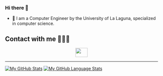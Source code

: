 ### Hi there 👋
- 📖  I am a Computer Engineer by the University of La Laguna, specialized in computer science.

## Contact with me 🙋🏽‍♂️
<p align="center">
<a href="https://www.linkedin.com/in/eduardo-exp%C3%B3sito-barrera-b31b62234/" target="blank"><img align="center" src="https://raw.githubusercontent.com/rahuldkjain/github-profile-readme-generator/master/src/images/icons/Social/linked-in-alt.svg" height="30" width="40" /></a>
</p>

---

[![My GitHub Stats](https://github-readme-stats.vercel.app/api/?username=EduardoEB3&count_private=true&theme=github_dark&showicons=true)]()
[![My GitHub Language Stats](https://github-readme-stats.vercel.app/api/top-langs/?username=EduardoEB3&exclude_repo=Traffic-Signs-Recognition&langs_count=5&theme=github_dark)]()

<!--
**EduardoEB3/EduardoEB3** is a ✨ _special_ ✨ repository because its `README.md` (this file) appears on your GitHub profile.

Here are some ideas to get you started:

- 🔭 I’m currently working on ...
- 🌱 I’m currently learning ...
- 👯 I’m looking to collaborate on ...
- 🤔 I’m looking for help with ...
- 💬 Ask me about ...
- 📫 How to reach me: ...
- 😄 Pronouns: ...
- ⚡ Fun fact: ...
-->
